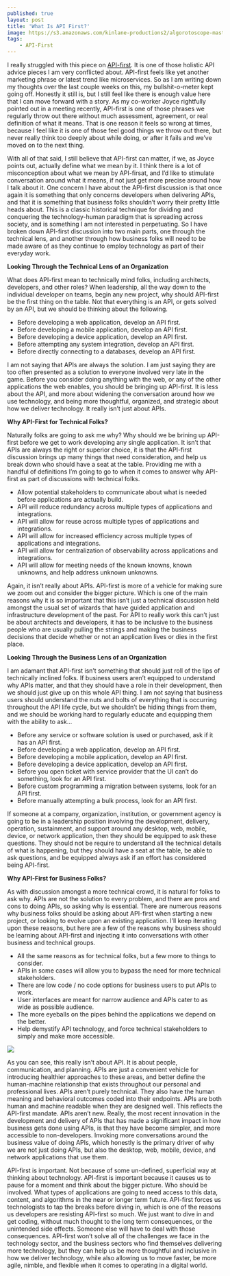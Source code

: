 ```yaml
---
published: true
layout: post
title: 'What Is API First?'
image: https://s3.amazonaws.com/kinlane-productions2/algorotoscope-master/braceros-domingo-ulloa-docks-water-front-ships-containers.jpg
tags:
    - API-First
---
```

I really struggled with this piece on [API-first](https://www.postman.com/api-first/). It is one of those holistic API advice pieces I am very conflicted about. API-first feels like yet another marketing phrase or latest trend like microservices. So as I am writing down my thoughts over the last couple weeks on this, my bullshit-o-meter kept going off. Honestly it still is, but I still feel like there is enough value here that I can move forward with a story. As my co-worker Joyce rightfully pointed out in a meeting recently, API-first is one of those phrases we regularly throw out there without much assessment, agreement, or real definition of what it means. That is one reason it feels so wrong at times, because I feel like it is one of those feel good things we throw out there, but never really think too deeply about while doing, or after it fails and we’ve moved on to the next thing.

With all of that said, I still believe that API-first can matter, if we, as Joyce points out, actually define what we mean by it. I think there is a lot of misconception about what we mean by API-firsat, and I’d like to stimulate conversation around what it means, if not just get more precise around how I talk about it. One concern I have about the API-first discussion is that once again it is something that only concerns developers when delivering APIs, and that it is something that business folks shouldn’t worry their pretty little heads about. This is a classic historical technique for dividing and conquering the technology-human paradigm that is spreading across society, and is something I am not interested in perpetuating. So I have broken down API-first discussion into two main parts, one through the technical lens, and another through how business folks will need to be made aware of as they continue to employ technology as part of their everyday work.

**Looking Through the Technical Lens of an Organization**

What does API-first mean to technically mind folks, including architects, developers, and other roles? When leadership, all the way down to the individual developer on teams, begin any new project, why should API-first be the first thing on the table. Not that everything is an API, or gets solved by an API, but we should be thinking about the following.

*   Before developing a web application, develop an API first.
*   Before developing a mobile application, develop an API first.
*   Before developing a device application, develop an API first.
*   Before attempting any system integration, develop an API first.
*   Before directly connecting to a databases, develop an API first.

I am not saying that APIs are always the solution. I am just saying they are too often presented as a solution to everyone involved very late in the game. Before you consider doing anything with the web, or any of the other applications the web enables, you should be bringing up API-first. It is less about the API, and more about widening the conversation around how we use technology, and being more thoughtful, organized, and strategic about how we deliver technology. It really isn’t just about APIs.

**Why API-First for Technical Folks?**

Naturally folks are going to ask me why? Why should we be brining up API-first before we get to work developing any single application. It isn’t that APIs are always the right or superior choice, it is that the API-first discussion brings up many things that need consideration, and help us break down who should have a seat at the table. Providing me with a handful of definitions I’m going to go to when it comes to answer why API-first as part of discussions with technical folks.

*   Allow potential stakeholders to communicate about what is needed before applications are actually build.
*   API will reduce redundancy across multiple types of applications and integrations.
*   API will allow for reuse across multiple types of applications and integrations.
*   API will allow for increased efficiency across multiple types of applications and integrations.
*   API will allow for centralization of observability across applications and integrations.
*   API will allow for meeting needs of the known knowns, known unknowns, and help address unknown unknowns.

Again, it isn’t really about APIs. API-first is more of a vehicle for making sure we zoom out and consider the bigger picture. Which is one of the main reasons why it is so important that this isn’t just a technical discussion held amongst the usual set of wizards that have guided application and infrastructure development of the past. For API to really work this can’t just be about architects and developers, it has to be inclusive to the business people who are usually pulling the strings and making the business decisions that decide whether or not an application lives or dies in the first place.

**Looking Through the Business Lens of an Organization**

I am adamant that API-first isn’t something that should just roll of the lips of technically inclined folks. If business users aren’t equipped to understand why APIs matter, and that they should have a role in their development, then we should just give up on this whole API thing. I am not saying that business users should understand the nuts and bolts of everything that is occurring throughout the API life cycle, but we shouldn’t be hiding things from them, and we should be working hard to regularly educate and equipping them with the ability to ask…

*   Before any service or software solution is used or purchased, ask if it has an API first.
*   Before developing a web application, develop an API first.
*   Before developing a mobile application, develop an API first.
*   Before developing a device application, develop an API first.
*   Before you open ticket with service provider that the UI can’t do something, look for an API first.
*   Before custom programming a migration between systems, look for an API first.
*   Before manually attempting a bulk process, look for an API first.

If someone at a company, organization, institution, or government agency is going to be in a leadership position involving the development, delivery, operation, sustainment, and support around any desktop, web, mobile, device, or network application, then they should be equipped to ask these questions. They should not be require to understand all the technical details of what is happening, but they should have a seat at the table, be able to ask questions, and be equipped always ask if an effort has considered being API-first.

**Why API-First for Business Folks?**

As with discussion amongst a more technical crowd, it is natural for folks to ask why. APIs are not the solution to every problem, and there are pros and cons to doing APIs, so asking why is essential. There are numerous reasons why business folks should be asking about API-first when starting a new project, or looking to evolve upon an existing application. I’ll keep iterating upon these reasons, but here are a few of the reasons why business should be learning about API-first and injecting it into conversations with other business and technical groups.

*   All the same reasons as for technical folks, but a few more to things to consider.
*   APIs in some cases will allow you to bypass the need for more technical stakeholders.
*   There are low code / no code options for business users to put APIs to work.
*   User interfaces are meant for narrow audience and APIs cater to as wide as possible audience.
*   The more eyeballs on the pipes behind the applications we depend on the better.
*   Help demystify API technology, and force technical stakeholders to simply and make more accessible.

![](https://s3.amazonaws.com/kinlane-productions2/algorotoscope-master/braceros-domingo-ulloa-docks-big-cosco-ship.jpg)

As you can see, this really isn’t about API. It is about people, communication, and planning. APIs are just a convenient vehicle for introducing healthier approaches to these areas, and better define the human-machine relationship that exists throughout our personal and professional lives. APIs aren’t purely technical. They also have the human meaning and behavioral outcomes coded into their endpoints. APIs are both human and machine readable when they are designed well. This reflects the API-first mandate. APIs aren’t new. Really, the most recent innovation in the development and delivery of APIs that has made a significant impact in how business gets done using APIs, is that they have become simpler, and more accessible to non-developers. Invoking more conversations around the business value of doing APIs, which honestly is the primary driver of why we are not just doing APIs, but also the desktop, web, mobile, device, and network applications that use them.

API-first is important. Not because of some un-defined, superficial way at thinking about technology. API-first is important because it causes us to pause for a moment and think about the bigger picture. Who should be involved. What types of applications are going to need access to this data, content, and algorithms in the near or longer term future. API-first forces us technologists to tap the breaks before diving in, which is one of the reasons us developers are resisting API-first so much. We just want to dive in and get coding, without much thought to the long term consequences, or the unintended side effects. Someone else will have to deal with those consequences. API-first won’t solve all of the challenges we face in the technology sector, and the business sectors who find themselves delivering more technology, but they can help us be more thoughtful and inclusive in how we deliver technology, while also allowing us to move faster, be more agile, nimble, and flexible when it comes to operating in a digital world.
